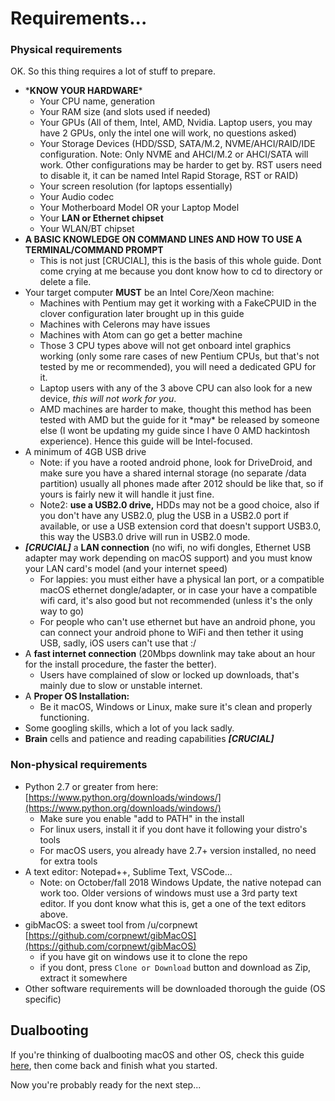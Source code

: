 # Requirements...

### Physical requirements

OK. So this thing requires a lot of stuff to prepare.

* \***KNOW YOUR HARDWARE**\*
  * Your CPU name, generation
  * Your RAM size \(and slots used if needed\)
  * Your GPUs \(All of them, Intel, AMD, Nvidia. Laptop users, you may have 2 GPUs, only the intel one will work, no questions asked\)
  * Your Storage Devices \(HDD/SSD, SATA/M.2, NVME/AHCI/RAID/IDE configuration. Note: Only NVME and AHCI/M.2 or AHCI/SATA will work. Other configurations may be harder to get by. RST users need to disable it, it can be named Intel Rapid Storage, RST or RAID\)
  * Your screen resolution \(for laptops essentially\)
  * Your Audio codec
  * Your Motherboard Model OR your Laptop Model
  * Your **LAN or Ethernet chipset**
  * Your WLAN/BT chipset
* **A BASIC KNOWLEDGE ON COMMAND LINES AND HOW TO USE A TERMINAL/COMMAND PROMPT**
  * This is not just \[CRUCIAL\], this is the basis of this whole guide. Dont come crying at me because you dont know how to cd to directory or delete a file.
* Your target computer **MUST** be an Intel Core/Xeon machine:
  * Machines with Pentium may get it working with a FakeCPUID in the clover configuration later brought up in this guide
  * Machines with Celerons may have issues
  * Machines with Atom can go get a better machine
  * Those 3 CPU types above will not get onboard intel graphics working \(only some rare cases of new Pentium CPUs, but that's not tested by me or recommended\), you will need a dedicated GPU for it.
  * Laptop users with any of the 3 above CPU can also look for a new device, _this will not work for you_.
  * AMD machines are harder to make, thought this method has been tested with AMD but the guide for it \*may\* be released by someone else \(I wont be updating my guide since I have 0 AMD hackintosh experience\). Hence this guide will be Intel-focused.
* A minimum of 4GB USB drive
  * Note: if you have a rooted android phone, look for DriveDroid, and make sure you have a shared internal storage \(no separate /data partition\) usually all phones made after 2012 should be like that, so if yours is fairly new it will handle it just fine.
  * Note2: **use a USB2.0 drive,** HDDs may not be a good choice, also if you don't have any USB2.0, plug the USB in a USB2.0 port if available, or use a USB extension cord that doesn't support USB3.0, this way the USB3.0 drive will run in USB2.0 mode.
* _**\[CRUCIAL\]**_ a **LAN connection** \(no wifi, no wifi dongles, Ethernet USB adapter may work depending on macOS support\) and you must know your LAN card's model \(and your internet speed\)
  * For lappies: you must either have a physical lan port, or a compatible macOS ethernet dongle/adapter, or in case your have a compatible wifi card, it's also good but not recommended \(unless it's the only way to go\)
  * For people who can't use ethernet but have an android phone, you can connect your android phone to WiFi and then tether it using USB, sadly, iOS users can't use that :/
* A **fast internet connection** \(20Mbps downlink may take about an hour for the install procedure, the faster the better\).
  * Users have complained of slow or locked up downloads, that's mainly due to slow or unstable internet.
* A **Proper OS Installation:**
  * Be it macOS, Windows or Linux, make sure it's clean and properly functioning.
* Some googling skills, which a lot of you lack sadly.
* **Brain** cells and patience and reading capabilities _**\[CRUCIAL\]**_

### Non-physical requirements

* Python 2.7 or greater from here: [https://www.python.org/downloads/windows/](https://www.python.org/downloads/windows/)
  * Make sure you enable "add to PATH" in the install
  * For linux users, install it if you dont have it following your distro's tools
  * For macOS users, you already have 2.7+ version installed, no need for extra tools
* A text editor: Notepad++, Sublime Text, VSCode...
  * Note: on October/fall 2018 Windows Update, the native notepad can work too. Older versions of windows must use a 3rd party text editor. If you dont know what this is, get a one of the text editors above.
* gibMacOS: a sweet tool from /u/corpnewt [https://github.com/corpnewt/gibMacOS](https://github.com/corpnewt/gibMacOS)
  * if you have git on windows use it to clone the repo
  * if you dont, press `Clone or Download` button and download as Zip, extract it somewhere
* Other software requirements will be downloaded thorough the guide \(OS specific\)

## Dualbooting

If you're thinking of dualbooting macOS and other OS, check this guide [here](https://hackintosh-multiboot.gitbook.io/), then come back and finish what you started.

Now you're probably ready for the next step...

